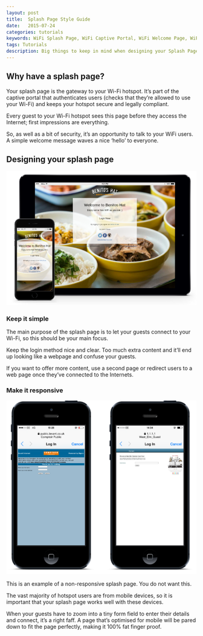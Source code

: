 ```yaml
---
layout: post
title:  Splash Page Style Guide
date:   2015-07-24
categories: tutorials
keywords: WiFi Splash Page, WiFi Captive Portal, WiFi Welcome Page, WiFi Splash page html5, WiFi splash page example, wifi splash page template
tags: Tutorials
description: Big things to keep in mind when designing your Splash Page.
---
```


<h2>Why have a splash page?</h2>

Your splash page is the gateway to your Wi-Fi hotspot. It’s part of the captive portal that authenticates users (checks that they’re allowed to use your Wi-Fi) and keeps your hotspot secure and legally compliant.

Every guest to your Wi-Fi hotspot sees this page before they access the Internet; first impressions are everything.

So, as well as a bit of security, it’s an opportunity to talk to your WiFi users. A simple welcome message waves a nice ‘hello’ to everyone.

<h2>Designing your splash page</h2>

<div class="mdl-typography--text-center">
<img src="/images/community/tutorials/responsive-layout.png">
</div>

<h3>Keep it simple</h3>

The main purpose of the splash page is to let your guests connect to your Wi-Fi, so this should be your main focus.

Keep the login method nice and clear. Too much extra content and it’ll end up looking like a webpage and confuse your guests.

If you want to offer more content, use a second page or redirect users to a web page once they’ve connected to the Internets.

<h3>Make it responsive</h3>

<div class="mdl-typography--text-center">
<img src="/images/community/tutorials/bad-layout.png">
</div>

This is an example of a non-responsive splash page. You do not want this.

The vast majority of hotspot users are from mobile devices, so it is important that your splash page works well with these devices.

When your guests have to zoom into a tiny form field to enter their details and connect, it’s a right faff. A page that’s optimised for mobile will be pared down to fit the page perfectly, making it 100% fat finger proof.
